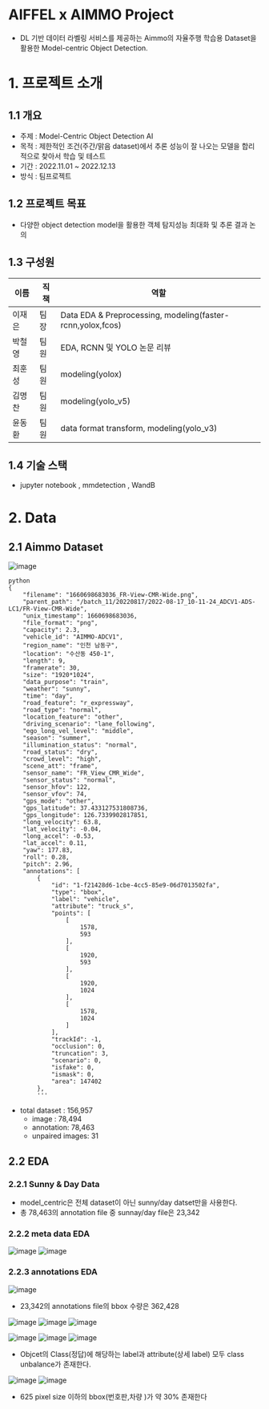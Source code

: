 # AIFFEL x AIMMO Project
- DL 기반 데이터 라벨링 서비스를 제공하는 Aimmo의 자율주행 학습용 Dataset을 활용한 Model-centric Object Detection.

# 1. 프로젝트 소개

## 1.1 개요
- 주제 : Model-Centric Object Detection AI
- 목적 : 제한적인 조건(주간/맑음 dataset)에서 추론 성능이 잘 나오는 모델을 합리적으로 찾아서 학습 및 테스트
- 기간 : 2022.11.01 ~ 2022.12.13
- 방식 : 팀프로젝트

## 1.2 프로젝트 목표
- 다양한 object detection model을 활용한 객체 탐지성능 최대화 및 추론 결과 논의

## 1.3 구성원
|이름|직책|역할|
|----|-----|-----|
|이재은|팀장|Data EDA & Preprocessing, modeling(faster-rcnn,yolox,fcos)|
|박철영|팀원|EDA, RCNN 및 YOLO 논문 리뷰|
|최훈성|팀원|modeling(yolox)|
|김명찬|팀원|modeling(yolo_v5)|
|윤동환|팀원|data format transform, modeling(yolo_v3)|

## 1.4 기술 스택
- jupyter notebook , mmdetection , WandB 

# 2. Data
## 2.1 Aimmo Dataset
![image](https://user-images.githubusercontent.com/91417254/206915913-96f3c3ee-5101-46b9-9c57-f850ede2f93c.png)
```
python
{
    "filename": "1660698683036_FR-View-CMR-Wide.png",
    "parent_path": "/batch_11/20220817/2022-08-17_10-11-24_ADCV1-ADS-LC1/FR-View-CMR-Wide",
    "unix_timestamp": 1660698683036,
    "file_format": "png",
    "capacity": 2.3,
    "vehicle_id": "AIMMO-ADCV1",
    "region_name": "인천 남동구",
    "location": "수산동 450-1",
    "length": 9,
    "framerate": 30,
    "size": "1920*1024",
    "data_purpose": "train",
    "weather": "sunny",
    "time": "day",
    "road_feature": "r_expressway",
    "road_type": "normal",
    "location_feature": "other",
    "driving_scenario": "lane_following",
    "ego_long_vel_level": "middle",
    "season": "summer",
    "illumination_status": "normal",
    "road_status": "dry",
    "crowd_level": "high",
    "scene_att": "frame",
    "sensor_name": "FR_View_CMR_Wide",
    "sensor_status": "normal",
    "sensor_hfov": 122,
    "sensor_vfov": 74,
    "gps_mode": "other",
    "gps_latitude": 37.433127531808736,
    "gps_longitude": 126.7339902817851,
    "long_velocity": 63.8,
    "lat_velocity": -0.04,
    "long_accel": -0.53,
    "lat_accel": 0.11,
    "yaw": 177.83,
    "roll": 0.28,
    "pitch": 2.96,
    "annotations": [
        {
            "id": "1-f21428d6-1cbe-4cc5-85e9-06d7013502fa",
            "type": "bbox",
            "label": "vehicle",
            "attribute": "truck_s",
            "points": [
                [
                    1578,
                    593
                ],
                [
                    1920,
                    593
                ],
                [
                    1920,
                    1024
                ],
                [
                    1578,
                    1024
                ]
            ],
            "trackId": -1,
            "occlusion": 0,
            "truncation": 3,
            "scenario": 0,
            "isfake": 0,
            "ismask": 0,
            "area": 147402
        },
        '''

```
- total dataset : 156,957
    - image : 78,494
    - annotation: 78,463
    - unpaired images: 31 

## 2.2 EDA
### 2.2.1 Sunny & Day Data 
- model_centric은 전체 dataset이 아닌 sunny/day datset만을 사용한다.
- 총 78,463의 annotation file 중 sunnay/day file은 23,342 

### 2.2.2 meta data EDA
![image](https://user-images.githubusercontent.com/91417254/206916500-2dc5bf04-42e3-41a6-bda2-91470cae8840.png)
![image](https://user-images.githubusercontent.com/91417254/206916507-90d67b37-f9b9-49f7-9549-80fa467f14af.png)

### 2.2.3 annotations EDA
![image](https://user-images.githubusercontent.com/91417254/206916630-6900541f-ed69-4e4e-aeab-ae1d85c58503.png)
- 23,342의 annotations file의 bbox 수량은 362,428

![image](https://user-images.githubusercontent.com/91417254/206916675-6ac4a141-e8d7-422d-8760-a3765fadc48e.png)
![image](https://user-images.githubusercontent.com/91417254/206916894-f8521fc5-ceb5-4aa3-9963-ab7b3049f7e0.png)
![image](https://user-images.githubusercontent.com/91417254/206916909-7882ccfd-f2d4-4dcb-a8be-d7f40195de17.png)

![image](https://user-images.githubusercontent.com/91417254/206916924-a543a434-73d6-425b-917f-87afeb7cef39.png)
![image](https://user-images.githubusercontent.com/91417254/206916932-2f900822-1a4a-421a-987f-e552e7a83fd1.png)
![image](https://user-images.githubusercontent.com/91417254/206916940-60336338-b625-40d8-b355-dfc3f8a9bcbc.png)

- Objcet의 Class(정답)에 해당하는 label과 attribute(상세 label) 모두 class unbalance가 존재한다.

![image](https://user-images.githubusercontent.com/91417254/206917009-37766f88-e8e7-4b21-a66c-e8977295146d.png)
![image](https://user-images.githubusercontent.com/91417254/206917066-8f1753ea-9c57-48d2-aee2-6916e0b9efba.png)
- 625 pixel size 이하의 bbox(번호판,차량 )가 약 30% 존재한다



